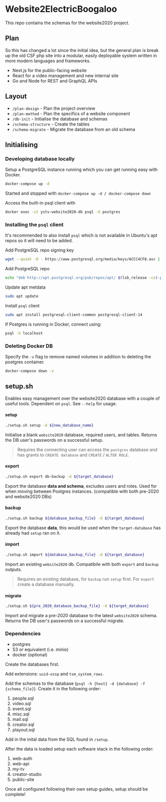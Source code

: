 # Website2ElectricBoogaloo

This repo contains the schemas for the website2020 project.

## Plan

So this has changed a lot since the initial idea, but the general plan is break
up the old CSF php site into a modular, easily deployable system written in
more modern languages and frameworks.

- Next.js for the public-facing website
- React for a video management and new internal site
- Go and Node for REST and GraphQL APIs

## Layout

- `/plan-design` - Plan the project overview
- `/plan-method` - Plan the specifics of a website component
- `/db-init` - Initialise the database and schemas
- `/schema-structure` - Create the tables
- `/schema-migrate` - Migrate the database from an old schema

## Initialising

### Developing database locally

Setup a PostgreSQL instance running which you can get running easy with Docker.

```sh
docker-compose up -d
```

Started and stopped with `docker-compose up -d / docker-compose down`

Access the built-in psql client with

```sh
docker exec -it ystv-website2020-db psql -U postgres
```

### Installing the `psql` client

It's recommended to also install `psql` which is not available in Ubuntu's apt
repos so it will need to be added.

Add PostgreSQL repo signing key

```sh
wget --quiet -O - https://www.postgresql.org/media/keys/ACCC4CF8.asc | sudo apt-key add -
```

Add PostgreSQL repo

```sh
echo "deb http://apt.postgresql.org/pub/repos/apt/ $(lsb_release -cs)-pgdg main" | sudo tee /etc/apt/sources.list.d/postgresql-pgdg.list > /dev/null
```

Update apt metdata

```sh
sudo apt update
```

Install `psql` client

```sh
sudo apt install postgresql-client-common postgresql-client-14
```

If Postgres is running in Docker, connect using:

```sh
psql -h localhost
```

### Deleting Docker DB

Specify the `-v` flag to remove named volumes in addition to deleting the
postgres container.

```sh
docker-compose down -v
```

## setup.sh

Enables easy management over the website2020 database with a couple of useful
tools. Dependent on `psql`. See `--help` for usage.

#### setup

```sh
./setup.sh setup -d ${new_database_name}
```

Initialise a blank `website2020` database, required users, and tables. Returns
the DB user's passwords on a successful setup.

> Requires the connecting user can access the `postgres` database and has
> grants to `CREATE database` and `CREATE` / `ALTER ROLE`.

#### export

```sh
./setup.sh export db-backup -d ${target_database}
```

Export the database __data and schema__, excludes users and roles. Used for
when moving between Postgres instances. (compatible with both pre-2020 and
website2020 DBs)

#### backup

```sh
./setup.sh backup ${database_backup_file} -d ${target_database}
```

Export the database __data__, this would be used when the `target-database` has
already had `setup` ran on it.

#### import

```sh
./setup.sh import ${database_backup_file} -d ${target_database}
```

Import an existing `website2020` db. Compatibile with both `export` and
`backup` outputs.

> Requires an existing database, for `backup` run `setup` first. For `export`
> create a database manually.

#### migrate

```sh
./setup.sh ${pre_2020_database_backup_file} -d ${target_database}
```

Import and migrate a pre-2020 database to the latest `website2020` schema.
Returns the DB user's passwords on a successful migrate.

### Dependencies

- postgres
- S3 or equivalent (i.e. minio)
- docker (optional)

Create the databases first.

Add extensions: `uuid-ossp` and `tsm_system_rows`.

Add the schemas to the database (`psql -h {host} -d {database} -f
{schema_file}`). Create it in the following order:

1. people.sql
2. video.sql
3. event.sql
4. misc.sql
5. mail.sql
6. creator.sql
7. playout.sql

Add in the inital data from the SQL found in `/setup`.

After the data is loaded setup each software stack in the following order:

1. web-auth
2. web-api
3. my-tv
4. creator-studio
5. public-site

Once all configured following their own setup guides, setup should be complete!
